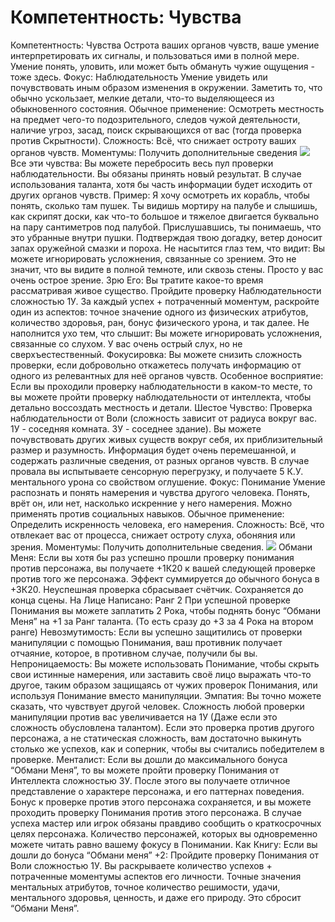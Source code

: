# Компетентность: Чувства

Компетентность: Чувства Острота ваших органов чувств, ваше умение интерпретировать их сигналы, и пользоваться ими в полной мере. Умение понять, уловить, или может быть обмануть чужие ощущения \- тоже здесь. Фокус: Наблюдательность Умение увидеть или почувствовать иным образом изменения в окружении. Заметить то, что обычно ускользает, мелкие детали, что-то выделяющееся из обыкновенного состояния. Обычное применение: Осмотреть местность на предмет чего-то подозрительного, следов чужой деятельности, наличие угроз, засад, поиск скрывающихся от вас \(тогда проверка против Скрытности\). Сложность: Всё, что снижает остроту ваших органов чувств. Моментумы: Получить дополнительные сведения ![](images/image14.png) Все эти чувства: Вы можете перебросить весь пул проверки наблюдательности. Вы обязаны принять новый результат. В случае использования таланта, хотя бы часть информации будет исходить от других органов чувств. Пример: Я хочу осмотреть их корабль, чтобы понять, сколько там пушек. Ты видишь мортиру на палубе и слышишь, как скрипят доски, как что-то большое и тяжелое двигается буквально на пару сантиметров под палубой. Прислушавшись, ты понимаешь, что это убранные внутри пушки. Подтверждая твою догадку, ветер доносит запах оружейной смазки и пороха. Не насытится глаз тем, что видит: Вы можете игнорировать усложнения, связанные со зрением. Это не значит, что вы видите в полной темноте, или сквозь стены. Просто у вас очень острое зрение. Зрю Его: Вы тратите какое-то время рассматривая живое существо. Пройдите проверку Наблюдательности сложностью 1У. За каждый успех \+ потраченный моментум, раскройте один из аспектов: точное значение одного из физических атрибутов, количество здоровья, ран, бонус физического урона, и так далее. Не наполнится ухо тем, что слышит: Вы можете игнорировать усложнения, связанные со слухом. У вас очень острый слух, но не сверхъестественный. Фокусировка: Вы можете снизить сложность проверки, если добровольно откажетесь получать информацию от одного из релевантных для неё органов чувств. Особенное восприятие: Если вы проходили проверку наблюдательности в каком-то месте, то вы можете пройти проверку наблюдательности от интеллекта, чтобы детально воссоздать местность и детали. Шестое Чувство: Проверка наблюдательности от Воли \(сложность зависит от радиуса вокруг вас. 1У \- соседняя комната. 3У \- соседнее здание\). Вы можете почувствовать других живых существ вокруг себя, их приблизительный размер и разумность. Информация будет очень перемешанной, и содержать различные сведения, от разных органов чувств. В случае провала вы испытываете сенсорную перегрузку, и получаете 5 К.У. ментального урона со свойством оглушение. Фокус: Понимание Умение распознать и понять намерения и чувства другого человека. Понять, врёт он, или нет, насколько искренние у него намерения. Можно применять против социальных навыков. Обычное применение: Определить искренность человека, его намерения. Сложность: Всё, что отвлекает вас от процесса, снижает остроту слуха, обоняния или зрения. Моментумы: Получить дополнительные сведения. ![](images/image19.png) Обмани Меня: Если вы хотя бы раз успешно прошли проверку понимания против персонажа, вы получаете +1К20 к вашей следующей проверке против того же персонажа. Эффект суммируется до обычного бонуса в +3К20\. Неуспешная проверка сбрасывает счётчик. Сохраняется до конца сцены. На Лице Написано: Ранг 2 При успешной проверке Понимания вы можете заплатить 2 Рока, чтобы поднять бонус “Обмани Меня” на +1 за Ранг таланта. \(То есть сразу до +3 за 4 Рока на втором ранге\) Невозмутимость: Если вы успешно защитились от проверки манипуляции с помощью Понимания, ваш противник получает отчаяние, которое, в противном случае, получили бы вы. Непроницаемость: Вы можете использовать Понимание, чтобы скрыть свои истинные намерения, или заставить своё лицо выражать что-то другое, таким образом защищаясь от чужих проверок Понимания, или используя Понимание вместо манипуляции. Эмпатия: Вы точно можете сказать, что чувствует другой человек. Сложность любой проверки манипуляции против вас увеличивается на 1У \(Даже если это сложность обусловлена талантом\). Если это проверка против другого персонажа, а не статическая сложность, вам достаточно выкинуть столько же успехов, как и соперник, чтобы вы считались победителем в проверке. Менталист: Если вы дошли до максимального бонуса “Обмани Меня”, то вы можете пройти проверку Понимания от Интеллекта сложностью 3У. После этого вы получаете отличное представление о характере персонажа, и его паттернах поведения. Бонус к проверке против этого персонажа сохраняется, и вы можете проходить проверку Понимания против этого персонажа. В случае успеха мастер или игрок обязаны правдиво сообщить о краткосрочных целях персонажа. Количество персонажей, которых вы одновременно можете читать равно вашему фокусу в Понимании. Как Книгу: Если вы дошли до бонуса “Обмани меня” +2: Пройдите проверку Понимания от Воли сложностью 1У. Вы раскрываете количество успехов \+ потраченные моментумы аспектов его личности. Точные значения ментальных атрибутов, точное количество решимости, удачи, ментального здоровья, ценность, и даже его природу. Это сбросит “Обмани Меня”.

